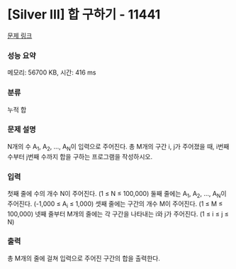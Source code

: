# [Silver III] 합 구하기 - 11441 

[문제 링크](https://www.acmicpc.net/problem/11441) 

### 성능 요약

메모리: 56700 KB, 시간: 416 ms

### 분류

누적 합

### 문제 설명

<p>N개의 수 A<sub>1</sub>, A<sub>2</sub>, ..., A<sub>N</sub>이 입력으로 주어진다. 총 M개의 구간 i, j가 주어졌을 때, i번째 수부터 j번째 수까지 합을 구하는 프로그램을 작성하시오.</p>

### 입력 

 <p>첫째 줄에 수의 개수 N이 주어진다. (1 ≤ N ≤ 100,000) 둘째 줄에는 A<sub>1</sub>, A<sub>2</sub>, ..., A<sub>N</sub>이 주어진다. (-1,000 ≤ A<sub>i</sub> ≤ 1,000) 셋째 줄에는 구간의 개수 M이 주어진다. (1 ≤ M ≤ 100,000) 넷째 줄부터 M개의 줄에는 각 구간을 나타내는 i와 j가 주어진다. (1 ≤ i ≤ j ≤ N)</p>

### 출력 

 <p>총 M개의 줄에 걸쳐 입력으로 주어진 구간의 합을 출력한다.</p>

